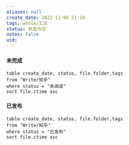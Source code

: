 ```yaml
---
aliases: null
create_date: 2022-11-06 21:18
tags: whole/汇总
status: 状态为空
notes: False
uid: 
---
```


#### 未完成

```dataview
table create_date, status, file.folder,tags  
from "Write/知乎"
where status = "未阅读"
sort file.ctime asc
```

#### 已发布

```dataview
table create_date, status, file.folder,tags  
from "Write/知乎"
where status = "已发布"
sort file.ctime asc
```

